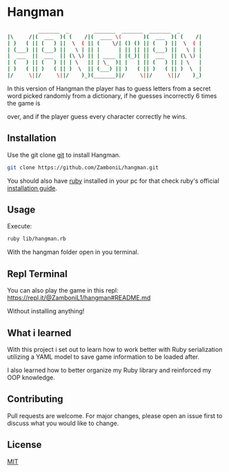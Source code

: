 # Hangman
```bash
          _______  _        _______  _______  _______  _
|\     /|(  ___  )( (    /|(  ____ \(       )(  ___  )( (    /|
| )   ( || (   ) ||  \  ( || (    \/| () () || (   ) ||  \  ( |
| (___) || (___) ||   \ | || |      | || || || (___) ||   \ | |
|  ___  ||  ___  || (\ \) || | ____ | |(_)| ||  ___  || (\ \) |
| (   ) || (   ) || | \   || | \_  )| |   | || (   ) || | \   |
| )   ( || )   ( || )  \  || (___) || )   ( || )   ( || )  \  |
|/     \||/     \||/    )_)(_______)|/     \||/     \||/    )_)
```

In this version of Hangman the player has to guess letters from a secret word picked randomly from a dictionary, if he guesses incorrectly 6 times the game is

over, and if the player guess every character correctly he wins.

## Installation

Use the git clone [git](https://git-scm.com/about) to install Hangman.

```bash
git clone https://github.com/ZamboniL/hangman.git
```
You should also have [ruby](https://www.ruby-lang.org/en/about/) installed in your pc for that check ruby's official [installation guide](https://www.ruby-lang.org/en/documentation/installation/).

## Usage
Execute:

```bash
ruby lib/hangman.rb
```

With the hangman folder open in you terminal.

## Repl Terminal

You can also play the game in this repl: https://repl.it/@ZamboniL1/hangman#README.md

Without installing anything!

## What i learned

  With this project i set out to learn how to work better with Ruby serialization utilizing a YAML model to save game information to be loaded after.

  I also learned how to better organize my Ruby library and reinforced my OOP knowledge.

## Contributing
Pull requests are welcome. For major changes, please open an issue first to discuss what you would like to change.

## License
[MIT](https://choosealicense.com/licenses/mit/)